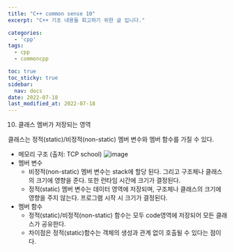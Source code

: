 ```yaml
---
title: "C++ common sense 10"
excerpt: "C++ 기초 내용들 회고하기 위한 글 입니다."

categories:
  - 'cpp'
tags:
  - cpp
  - commoncpp

toc: true
toc_sticky: true
sidebar:
  nav: docs
date: 2022-07-18
last_modified_at: 2022-07-18
---
```


10. 클래스 멤버가 저장되는 영역

클래스는 정적(static)/비정적(non-static) 멤버 변수와 멤버 함수를 가질 수 있다.

* 메모리 구조 (출처: TCP school)
  ![image](https://user-images.githubusercontent.com/5865308/179539119-84eaa024-8599-4e0f-90e7-e9c2e1ee4133.png)
* 멤버 변수 
  * 비정적(non-static) 멤버 변수는 stack에 할당 된다. 그리고 구조체나 클래스의 크기에 영향을 준다. 또한 런타임 시간에 크기가 결정된다.
  * 정적(static) 멤버 변수는 데이터 영역에 저장되며, 구조체나 클래스의 크기에 영향을 주지 않는다. 프로그램 시작 시 크기가 결정된다.
* 멤버 함수
  * 정적(static)/비정적(non-static) 함수는 모두 code영역에 저장되어 모든 클래스가 공유한다.
  * 차이점은 정적(static)함수는 객체의 생성과 관계 없이 호출될 수 있다는 점이다.